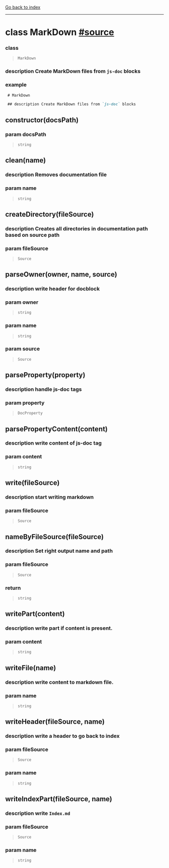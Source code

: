 [Go back to index](../Index.md)

---

# class MarkDown [#source](../../core/write/MarkDown.js)


### class 
> ```ts
> MarkDown
> ```




### description Create MarkDown files from `js-doc` blocks


### example 
 ```markdown
  # MarkDown
 
  ## description Create MarkDown files from `js-doc` blocks
 
  ```

## constructor(docsPath)



### param  docsPath
> ```ts
> string
> ```



## clean(name)



### description Removes documentation file


### param  name
> ```ts
> string
> ```



## createDirectory(fileSource)



### description Creates all directories in documentation path based on source path


### param  fileSource
> ```ts
> Source
> ```



## parseOwner(owner, name, source)



### description write header for docblock


### param  owner
> ```ts
> string
> ```




### param  name
> ```ts
> string
> ```




### param  source
> ```ts
> Source
> ```



## parseProperty(property)



### description handle js-doc tags


### param  property
> ```ts
> DocProperty
> ```



## parsePropertyContent(content)



### description write content of js-doc tag


### param  content
> ```ts
> string
> ```



## write(fileSource)



### description start writing markdown


### param  fileSource
> ```ts
> Source
> ```



## nameByFileSource(fileSource)



### description Set right output name and path


### param  fileSource
> ```ts
> Source
> ```




### return 
> ```ts
> string
> ```



## writePart(content)



### description write part if content is present.


### param  content
> ```ts
> string
> ```



## writeFile(name)



### description write content to markdown file.


### param  name
> ```ts
> string
> ```



## writeHeader(fileSource, name)



### description write a header to go back to index


### param  fileSource
> ```ts
> Source
> ```




### param  name
> ```ts
> string
> ```



## writeIndexPart(fileSource, name)



### description write `Index.md`


### param  fileSource
> ```ts
> Source
> ```




### param  name
> ```ts
> string
> ```


